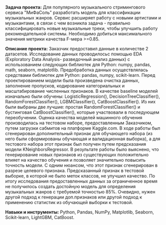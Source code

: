 **Задача проекта:** Для популярного музыкального стримингового сервиса "МиФаСоль" разработать модель для классификации музыкальных жанров. Сервис расширяет работу с новыми артистами и музыкантами, в связи с чем возникла задача - правильно классифицировать новые музыкальные треки, чтобы улучшить работу рекомендательной системы. Необходимо добиться максимального значения метрики качества F-мера >=0.85.

**Описание проекта:** Заказчик предоставил данные в количестве 2 датасетов. Исследование данных проводилосьс помощью EDA (Exploratory Data Analysis- разведочный анализ данных) с использованием следующих библиотек для Python: numpy, pandas, math, seaborn, matplotlib. Предобработка данных осуществлялась средствами библиотек для Python: pandas, numpy, scikit-learn. Перед проектированием модели была произведена очистка данных, заполнение пропусков, кодирование категориальных и масштабирование численных признаков. В качестве baseline моделей изначально были обучены: LogisticRegression(), DecisionTreeClassifier(), RandomForestClassifier(), LGBMClassifier(), CatBoostClassifier(). Из них были выбраны две лучшие: простая RandomForestClassifier() и бустинговая CatBoostClassifier(), которые участвовали в последующем переобучении. Оценка качества моделей машинного обучения производилась на тестовом наборе, предоставленным Заказчиком, путем загрузки сабмитов на платформе Kaggle.com. В ходе работы был сгенерирован дополнительный признак для обучающего набора (из него были сформированы обучающая и валидационная выборка), а для тестового набора этот признак был получен путем предсказания модели KNeighborsRegressor. В результате работы было выяснено, что генерирование новых признаков из существующих положительно влияет на качество обучения и позволяет значительно повысить точность модели. С одним нюансом, что этот признак сгенерирован в разрезе целевого признака. Предсказанный признак в тестовой выборке, в которой не было меток классов, не улучшил качество. 
По итогу исследования предоставленных данных за ограниченное время не получилось создать достойную модель для определения музыкальных жанров с требуемой точностью 85%. Очевидно, нужен другой подход к генерации доп.признаков или другой подход к применению статистик из обучающей выборки к тестовой.

**Навыки и инструменты:** Python, Pandas, NumPy, Matplotlib, Seaborn, Scikit-learn, LightGBM, CatBoost.
